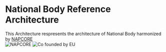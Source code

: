 # National Body Reference Architecture


This Architecture respresents the architecture of National Body harmonized by [NAPCORE](https://napcore.eu/)<br>
![NAPCORE](https://napcore.eu/wp-content/themes/napcore/images/napcore-logo.png)
![Co founded by EU](https://napcore.eu/wp-content/themes/napcore/images/eu.png)
